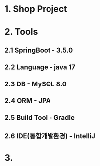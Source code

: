 # 1. Shop Project

# 2. Tools
## 2.1 SpringBoot - 3.5.0
## 2.2 Language - java 17
## 2.3 DB - MySQL 8.0
## 2.4 ORM - JPA
## 2.5 Build Tool - Gradle
## 2.6 IDE(통합개발환경) - IntelliJ

# 3. 